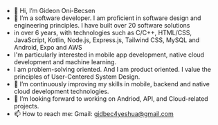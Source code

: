 - 👋 Hi, I’m Gideon Oni-Becsen
- 👀 I’m a software developer. I am proficient in software design and engineering principles. I have built over 20 software solutions
- in over 6 years, with technologies such as C/C++, HTML/CSS, JavaScript, Kotlin, Node.js, Express.js, Tailwind CSS, MySQL and Android, Expo and AWS
- I'm particularly interested in mobile app development, native cloud development and  machine learning.
- I am problem-solving oriented. And I am product oriented. I value the principles of User-Centered System Design.
- 🌱 I’m continuously improving my skills in mobile, backend and native cloud development technologies.
- 💞️ I’m looking forward to working on Andriod, API, and Cloud-related projects.
- 📫 How to reach me: Gmail: gidbec4yeshua@gmail.com

<!---
gidbecxa/gidbecxa is a ✨ special ✨ repository because its `README.md` (this file) appears on your GitHub profile.
You can click the Preview link to take a look at your changes.
--->
